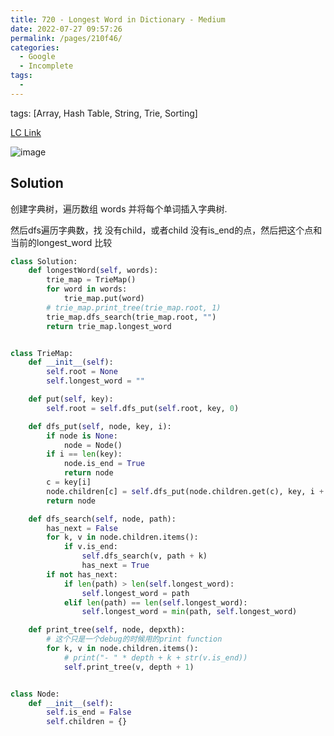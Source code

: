 ```yaml
---
title: 720 - Longest Word in Dictionary - Medium
date: 2022-07-27 09:57:26
permalink: /pages/210f46/
categories:
  - Google
  - Incomplete
tags:
  - 
---
```

tags: [Array, Hash Table, String, Trie, Sorting]


[LC Link](https://leetcode.cn/problems/longest-word-in-dictionary/)

<img alt="image" src="https://user-images.githubusercontent.com/41789327/182254744-10dbf4c7-4cf5-4ea3-aed1-003e790ba2ff.png">

## Solution
创建字典树，遍历数组 words 并将每个单词插入字典树.

然后dfs遍历字典数，找 没有child，或者child 没有is_end的点，然后把这个点和当前的longest_word 比较


```python
class Solution:
    def longestWord(self, words):
        trie_map = TrieMap()
        for word in words:
            trie_map.put(word)
        # trie_map.print_tree(trie_map.root, 1)
        trie_map.dfs_search(trie_map.root, "")
        return trie_map.longest_word


class TrieMap:
    def __init__(self):
        self.root = None
        self.longest_word = ""

    def put(self, key):
        self.root = self.dfs_put(self.root, key, 0)

    def dfs_put(self, node, key, i):
        if node is None:
            node = Node()
        if i == len(key):
            node.is_end = True
            return node
        c = key[i]
        node.children[c] = self.dfs_put(node.children.get(c), key, i + 1)
        return node

    def dfs_search(self, node, path):
        has_next = False
        for k, v in node.children.items():
            if v.is_end:
                self.dfs_search(v, path + k)
                has_next = True
        if not has_next:
            if len(path) > len(self.longest_word):
                self.longest_word = path
            elif len(path) == len(self.longest_word):
                self.longest_word = min(path, self.longest_word)

    def print_tree(self, node, depxth):
        # 这个只是一个debug的时候用的print function
        for k, v in node.children.items():
            # print("- " * depth + k + str(v.is_end))
            self.print_tree(v, depth + 1)


class Node:
    def __init__(self):
        self.is_end = False
        self.children = {}
```